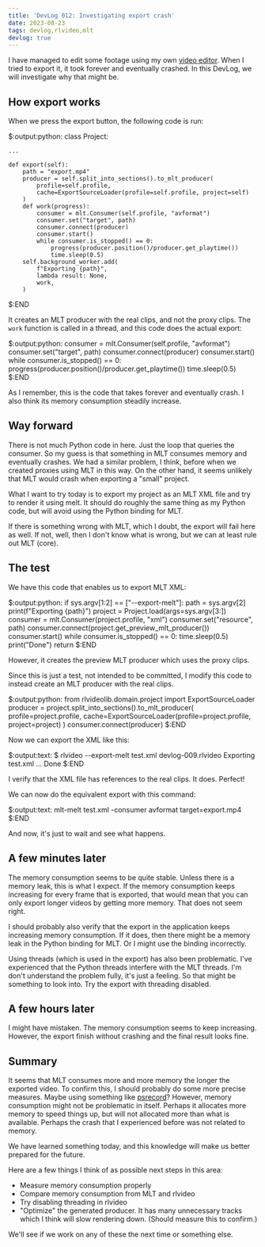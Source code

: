 ```yaml
---
title: 'DevLog 012: Investigating export crash'
date: 2023-08-23
tags: devlog,rlvideo,mlt
devlog: true
---
```


I have managed to edit some footage using my own [video
editor](/projects/rlvideo/index.html). When I tried to export it, it took
forever and eventually crashed. In this DevLog, we will investigate why that
might be.

## How export works

When we press the export button, the following code is run:

$:output:python:
class Project:

    ...

    def export(self):
        path = "export.mp4"
        producer = self.split_into_sections().to_mlt_producer(
            profile=self.profile,
            cache=ExportSourceLoader(profile=self.profile, project=self)
        )
        def work(progress):
            consumer = mlt.Consumer(self.profile, "avformat")
            consumer.set("target", path)
            consumer.connect(producer)
            consumer.start()
            while consumer.is_stopped() == 0:
                progress(producer.position()/producer.get_playtime())
                time.sleep(0.5)
        self.background_worker.add(
            f"Exporting {path}",
            lambda result: None,
            work,
        )
$:END

It creates an MLT producer with the real clips, and not the proxy clips. The
`work` function is called in a thread, and this code does the actual export:

$:output:python:
consumer = mlt.Consumer(self.profile, "avformat")
consumer.set("target", path)
consumer.connect(producer)
consumer.start()
while consumer.is_stopped() == 0:
    progress(producer.position()/producer.get_playtime())
    time.sleep(0.5)
$:END

As I remember, this is the code that takes forever and eventually crash. I also
think its memory consumption steadily increase.

## Way forward

There is not much Python code in here. Just the loop that queries the consumer.
So my guess is that something in MLT consumes memory and eventually crashes. We
had a similar problem, I think, before when we created proxies using MLT in
this way. On the other hand, it seems unlikely that MLT would crash when
exporting a "small" project.

What I want to try today is to export my project as an MLT XML file and try to
render it using melt. It should do roughly the same thing as my Python code,
but will avoid using the Python binding for MLT.

If there is something wrong with MLT, which I doubt, the export will fail here
as well. If not, well, then I don't know what is wrong, but we can at least
rule out MLT (core).

## The test

We have this code that enables us to export MLT XML:

$:output:python:
if sys.argv[1:2] == ["--export-melt"]:
    path = sys.argv[2]
    print(f"Exporting {path}")
    project = Project.load(args=sys.argv[3:])
    consumer = mlt.Consumer(project.profile, "xml")
    consumer.set("resource", path)
    consumer.connect(project.get_preview_mlt_producer())
    consumer.start()
    while consumer.is_stopped() == 0:
        time.sleep(0.5)
    print("Done")
    return
$:END

However, it creates the preview MLT producer which uses the proxy clips.

Since this is just a test, not intended to be committed, I modify this code to
instead create an MLT producer with the real clips.

$:output:python:
from rlvideolib.domain.project import ExportSourceLoader
producer = project.split_into_sections().to_mlt_producer(
    profile=project.profile,
    cache=ExportSourceLoader(profile=project.profile, project=project)
)
consumer.connect(producer)
$:END

Now we can export the XML like this:

$:output:text:
$ rlvideo --export-melt test.xml devlog-009.rlvideo 
Exporting test.xml
...
Done
$:END

I verify that the XML file has references to the real clips. It does.  Perfect!

We can now do the equivalent export with this command:

$:output:text:
mlt-melt test.xml -consumer avformat target=export.mp4
$:END

And now, it's just to wait and see what happens.

## A few minutes later

The memory consumption seems to be quite stable. Unless there is a memory leak,
this is what I expect. If the memory consumption keeps increasing for every
frame that is exported, that would mean that you can only export longer videos
by getting more memory. That does not seem right.

I should probably also verify that the export in the application keeps
increasing memory consumption. If it does, then there might be a memory leak in
the Python binding for MLT. Or I might use the binding incorrectly.

Using threads (which is used in the export) has also been problematic. I've
experienced that the Python threads interfere with the MLT threads. I'm don't
understand the problem fully, it's just a feeling. So that might be something
to look into. Try the export with threading disabled.

## A few hours later

I might have mistaken. The memory consumption seems to keep increasing.
However, the export finish without crashing and the final result looks fine.

## Summary

It seems that MLT consumes more and more memory the longer the exported video.
To confirm this, I should probably do some more precise measures. Maybe using
something like [psrecord](https://github.com/astrofrog/psrecord)? However,
memory consumption might not be problematic in itself. Perhaps it allocates
more memory to speed things up, but will not allocated more than what is
available. Perhaps the crash that I experienced before was not related to
memory.

We have learned something today, and this knowledge will make us better
prepared for the future.

Here are a few things I think of as possible next steps in this area:

* Measure memory consumption properly
* Compare memory consumption from MLT and rlvideo
* Try disabling threading in rlvideo
* "Optimize" the generated producer. It has many unnecessary tracks which I
  think will slow rendering down. (Should measure this to confirm.)

We'll see if we work on any of these the next time or something else.
